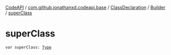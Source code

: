 [CodeAPI](../../../index.md) / [com.github.jonathanxd.codeapi.base](../../index.md) / [ClassDeclaration](../index.md) / [Builder](index.md) / [superClass](.)

# superClass

`var superClass: `[`Type`](http://docs.oracle.com/javase/6/docs/api/java/lang/reflect/Type.html)